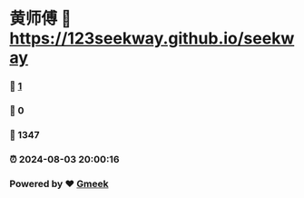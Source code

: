 # 黄师傅 :link: https://123seekway.github.io/seekway 
### :page_facing_up: [1](https://123seekway.github.io/seekway/tag.html) 
### :speech_balloon: 0 
### :hibiscus: 1347 
### :alarm_clock: 2024-08-03 20:00:16 
### Powered by :heart: [Gmeek](https://github.com/Meekdai/Gmeek)
